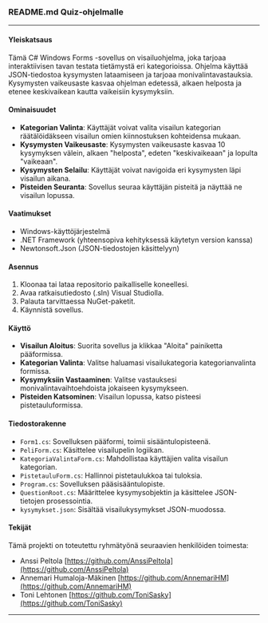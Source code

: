 ### README.md Quiz-ohjelmalle

---

#### Yleiskatsaus
Tämä C# Windows Forms -sovellus on visailuohjelma, joka tarjoaa interaktiivisen tavan testata tietämystä eri kategorioissa. Ohjelma käyttää JSON-tiedostoa kysymysten lataamiseen ja tarjoaa monivalintavastauksia. Kysymysten vaikeusaste kasvaa ohjelman edetessä, alkaen helposta ja etenee keskivaikean kautta vaikeisiin kysymyksiin.

#### Ominaisuudet
- **Kategorian Valinta**: Käyttäjät voivat valita visailun kategorian räätälöidäkseen visailun omien kiinnostuksen kohteidensa mukaan.
- **Kysymysten Vaikeusaste**: Kysymysten vaikeusaste kasvaa 10 kysymyksen välein, alkaen "helposta", edeten "keskivaikeaan" ja lopulta "vaikeaan".
- **Kysymysten Selailu**: Käyttäjät voivat navigoida eri kysymysten läpi visailun aikana.
- **Pisteiden Seuranta**: Sovellus seuraa käyttäjän pisteitä ja näyttää ne visailun lopussa.

#### Vaatimukset
- Windows-käyttöjärjestelmä
- .NET Framework (yhteensopiva kehityksessä käytetyn version kanssa)
- Newtonsoft.Json (JSON-tiedostojen käsittelyyn)

#### Asennus
1. Kloonaa tai lataa repositorio paikalliselle koneellesi.
2. Avaa ratkaisutiedosto (.sln) Visual Studiolla.
3. Palauta tarvittaessa NuGet-paketit.
4. Käynnistä sovellus.

#### Käyttö
- **Visailun Aloitus**: Suorita sovellus ja klikkaa "Aloita" painiketta pääformissa.
- **Kategorian Valinta**: Valitse haluamasi visailukategoria kategorianvalinta formissa.
- **Kysymyksiin Vastaaminen**: Valitse vastauksesi monivalintavaihtoehdoista jokaiseen kysymykseen.
- **Pisteiden Katsominen**: Visailun lopussa, katso pisteesi pistetauluformissa.

#### Tiedostorakenne
- `Form1.cs`: Sovelluksen pääformi, toimii sisääntulopisteenä.
- `PeliForm.cs`: Käsittelee visailupelin logiikan.
- `KategoriaValintaForm.cs`: Mahdollistaa käyttäjien valita visailun kategorian.
- `PistetauluForm.cs`: Hallinnoi pistetaulukkoa tai tuloksia.
- `Program.cs`: Sovelluksen pääsisääntulopiste.
- `QuestionRoot.cs`: Määrittelee kysymysobjektin ja käsittelee JSON-tietojen prosessointia.
- `kysymykset.json`: Sisältää visailukysymykset JSON-muodossa.

#### Tekijät
Tämä projekti on toteutettu ryhmätyönä seuraavien henkilöiden toimesta:

- Anssi Peltola [https://github.com/AnssiPeltola](https://github.com/AnssiPeltola)
- Annemari Humaloja-Mäkinen [https://github.com/AnnemariHM](https://github.com/AnnemariHM)
- Toni Lehtonen [https://github.com/ToniSasky](https://github.com/ToniSasky)

---

